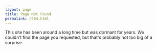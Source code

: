```yaml
---
layout: page
title: Page Not Found
permalink: /404.html
---
```


This site has been around a long time but was dormant for years. We couldn't find the page you requested, but that's probably not too big of a surprise.
